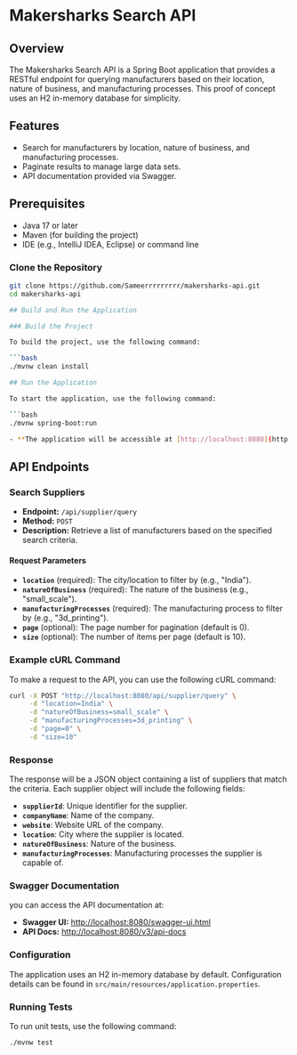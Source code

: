 # Makersharks Search API

## Overview

The Makersharks Search API is a Spring Boot application that provides a RESTful endpoint for querying manufacturers based on their location, nature of business, and manufacturing processes. This proof of concept uses an H2 in-memory database for simplicity.

## Features

- Search for manufacturers by location, nature of business, and manufacturing processes.
- Paginate results to manage large data sets.
- API documentation provided via Swagger.

## Prerequisites

- Java 17 or later
- Maven (for building the project)
- IDE (e.g., IntelliJ IDEA, Eclipse) or command line

### Clone the Repository

```bash
git clone https://github.com/Sameerrrrrrrrr/makersharks-api.git
cd makersharks-api

## Build and Run the Application

### Build the Project

To build the project, use the following command:

```bash
./mvnw clean install

## Run the Application

To start the application, use the following command:

```bash
./mvnw spring-boot:run

- **The application will be accessible at [http://localhost:8080](http://localhost:8080).**
```
## API Endpoints

### Search Suppliers

- **Endpoint:** `/api/supplier/query`
- **Method:** `POST`
- **Description:** Retrieve a list of manufacturers based on the specified search criteria.

#### Request Parameters

- **`location`** (required): The city/location to filter by (e.g., "India").
- **`natureOfBusiness`** (required): The nature of the business (e.g., "small_scale").
- **`manufacturingProcesses`** (required): The manufacturing process to filter by (e.g., "3d_printing").
- **`page`** (optional): The page number for pagination (default is 0).
- **`size`** (optional): The number of items per page (default is 10).

### Example cURL Command

To make a request to the API, you can use the following cURL command:

```bash
curl -X POST "http://localhost:8080/api/supplier/query" \
     -d "location=India" \
     -d "natureOfBusiness=small_scale" \
     -d "manufacturingProcesses=3d_printing" \
     -d "page=0" \
     -d "size=10"
```
### Response

The response will be a JSON object containing a list of suppliers that match the criteria. Each supplier object will include the following fields:

- **`supplierId`**: Unique identifier for the supplier.
- **`companyName`**: Name of the company.
- **`website`**: Website URL of the company.
- **`location`**: City where the supplier is located.
- **`natureOfBusiness`**: Nature of the business.
- **`manufacturingProcesses`**: Manufacturing processes the supplier is capable of.

### Swagger Documentation
 you can access the API documentation at:

- **Swagger UI:** [http://localhost:8080/swagger-ui.html](http://localhost:8080/swagger-ui-custom.html)
- **API Docs:** [http://localhost:8080/v3/api-docs](http://localhost:8080/api-docs)

### Configuration

The application uses an H2 in-memory database by default. Configuration details can be found in `src/main/resources/application.properties`.

### Running Tests

To run unit tests, use the following command:

```bash
./mvnw test
```
